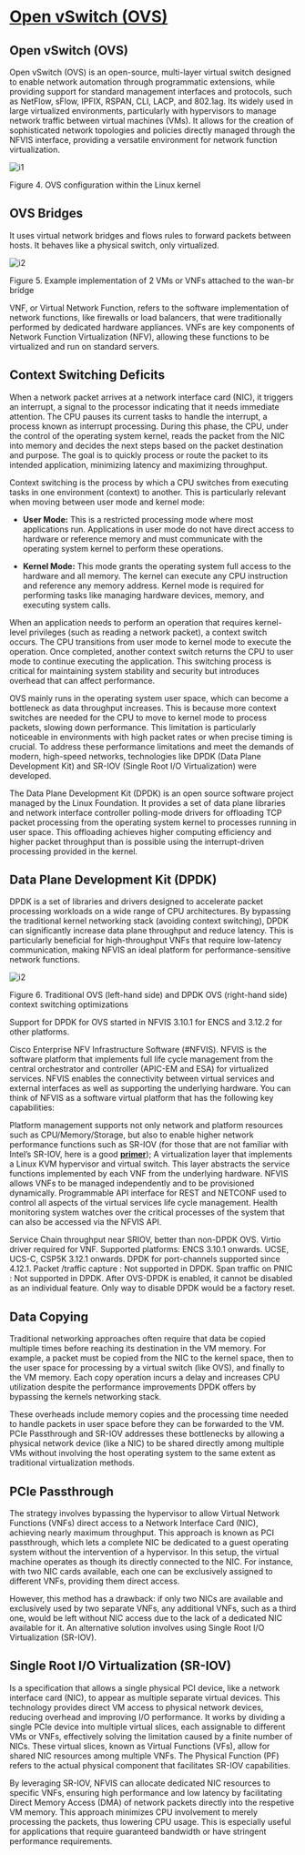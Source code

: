 # **[Open vSwitch (OVS)](https://www.cisco.com/c/en/us/support/docs/routers/enterprise-nfv-infrastructure-software/221679-understand-nfvis-virtual-networks-ovs.html#:~:text=Open%20vSwitch%20(OVS)%20is%20an%20open%2Dsource%2C%20multi%2Dlayer,sFlow%2C%20IPFIX%2C%20RSPAN%2C%20CLI%2C%20LACP%2C%20and%20802.1ag.&text=It%20uses%20virtual%20network%20bridges%20and%20flows%20rules%20to%20forward%20packets%20between%20hosts.)**

## Open vSwitch (OVS)

Open vSwitch (OVS) is an open-source, multi-layer virtual switch designed to enable network automation through programmatic extensions, while providing support for standard management interfaces and protocols, such as NetFlow, sFlow, IPFIX, RSPAN, CLI, LACP, and 802.1ag. Its widely used in large virtualized environments, particularly with hypervisors to manage network traffic between virtual machines (VMs). It allows for the creation of sophisticated network topologies and policies directly managed through the NFVIS interface, providing a versatile environment for network function virtualization.

![i1](https://www.cisco.com/c/dam/en/us/support/docs/routers/enterprise-nfv-infrastructure-software/221679-understand-nfvis-virtual-networks-ovs-03.png)

Figure 4. OVS configuration within the Linux kernel

## OVS Bridges

It uses virtual network bridges and flows rules to forward packets between hosts. It behaves like a physical switch, only virtualized.

![i2](https://www.cisco.com/c/dam/en/us/support/docs/routers/enterprise-nfv-infrastructure-software/221679-understand-nfvis-virtual-networks-ovs-04.png)

Figure 5. Example implementation of 2 VMs or VNFs attached to the wan-br bridge

VNF, or Virtual Network Function, refers to the software implementation of network functions, like firewalls or load balancers, that were traditionally performed by dedicated hardware appliances. VNFs are key components of Network Function Virtualization (NFV), allowing these functions to be virtualized and run on standard servers.

## Context Switching Deficits

When a network packet arrives at a network interface card (NIC), it triggers an interrupt, a signal to the processor indicating that it needs immediate attention. The CPU pauses its current tasks to handle the interrupt, a process known as interrupt processing. During this phase, the CPU, under the control of the operating system kernel, reads the packet from the NIC into memory and decides the next steps based on the packet destination and purpose. The goal is to quickly process or route the packet to its intended application, minimizing latency and maximizing throughput.

Context switching is the process by which a CPU switches from executing tasks in one environment (context) to another. This is particularly relevant when moving between user mode and kernel mode:

- **User Mode:** This is a restricted processing mode where most applications run. Applications in user mode do not have direct access to hardware or reference memory and must communicate with the operating system kernel to perform these operations.

- **Kernel Mode:** This mode grants the operating system full access to the hardware and all memory. The kernel can execute any CPU instruction and reference any memory address. Kernel mode is required for performing tasks like managing hardware devices, memory, and executing system calls.

When an application needs to perform an operation that requires kernel-level privileges (such as reading a network packet), a context switch occurs. The CPU transitions from user mode to kernel mode to execute the operation. Once completed, another context switch returns the CPU to user mode to continue executing the application. This switching process is critical for maintaining system stability and security but introduces overhead that can affect performance.

OVS mainly runs in the operating system user space, which can become a bottleneck as data throughput increases. This is because more context switches are needed for the CPU to move to kernel mode to process packets, slowing down performance. This limitation is particularly noticeable in environments with high packet rates or when precise timing is crucial. To address these performance limitations and meet the demands of modern, high-speed networks, technologies like DPDK (Data Plane Development Kit) and SR-IOV (Single Root I/O Virtualization) were developed.

The Data Plane Development Kit (DPDK) is an open source software project managed by the Linux Foundation. It provides a set of data plane libraries and network interface controller polling-mode drivers for offloading TCP packet processing from the operating system kernel to processes running in user space. This offloading achieves higher computing efficiency and higher packet throughput than is possible using the interrupt-driven processing provided in the kernel.

## Data Plane Development Kit (DPDK)

DPDK is a set of libraries and drivers designed to accelerate packet processing workloads on a wide range of CPU architectures. By bypassing the traditional kernel networking stack (avoiding context switching), DPDK can significantly increase data plane throughput and reduce latency. This is particularly beneficial for high-throughput VNFs that require low-latency communication, making NFVIS an ideal platform for performance-sensitive network functions.

![i2](https://www.cisco.com/c/dam/en/us/support/docs/routers/enterprise-nfv-infrastructure-software/221679-understand-nfvis-virtual-networks-ovs-05.png)

Figure 6. Traditional OVS (left-hand side) and DPDK OVS (right-hand side) context switching optimizations

Support for DPDK for OVS started in NFVIS 3.10.1 for ENCS and 3.12.2 for other platforms.

Cisco Enterprise NFV Infrastructure Software (#NFVIS). NFVIS is the software platform that implements full life cycle management from the central orchestrator and controller (APIC-EM and ESA) for virtualized services. NFVIS enables the connectivity between virtual services and external interfaces as well as supporting the underlying hardware. You can think of NFVIS as a software virtual platform that has the following key capabilities:

Platform management supports not only network and platform resources such as CPU/Memory/Storage, but also to enable higher network performance functions such as SR-IOV (for those that are not familiar with Intel’s SR-IOV, here is a good **[primer](http://www.intel.com/content/www/us/en/pci-express/pci-sig-sr-iov-primer-sr-iov-technology-paper.html)**);
A virtualization layer that implements a Linux KVM hypervisor and virtual switch. This layer abstracts the service functions implemented by each VNF from the underlying hardware. NFVIS allows VNFs to be managed independently and to be provisioned dynamically.
Programmable API interface for REST and NETCONF used to control all aspects of the virtual services life cycle management.
Health monitoring system watches over the critical processes of the system that can also be accessed via the NFVIS API.

Service Chain throughput near SRIOV, better than non-DPDK OVS.
Virtio driver required for VNF.
Supported platforms:
ENCS 3.10.1 onwards.
UCSE, UCS-C, CSP5K 3.12.1 onwards.
DPDK for port-channels supported since 4.12.1.
Packet /traffic capture : Not supported in DPDK.
Span traffic on PNIC : Not supported in DPDK.
After OVS-DPDK is enabled, it cannot be disabled as an individual feature. Only way to disable DPDK would be a factory reset.

## Data Copying

Traditional networking approaches often require that data be copied multiple times before reaching its destination in the VM memory. For example, a packet must be copied from the NIC to the kernel space, then to the user space for processing by a virtual switch (like OVS), and finally to the VM memory. Each copy operation incurs a delay and increases CPU utilization despite the performance improvements DPDK offers by bypassing the kernels networking stack.

These overheads include memory copies and the processing time needed to handle packets in user space before they can be forwarded to the VM. PCIe Passthrough and SR-IOV addresses these bottlenecks by allowing a physical network device (like a NIC) to be shared directly among multiple VMs without involving the host operating system to the same extent as traditional virtualization methods.

## PCIe Passthrough

The strategy involves bypassing the hypervisor to allow Virtual Network Functions (VNFs) direct access to a Network Interface Card (NIC), achieving nearly maximum throughput. This approach is known as PCI passthrough, which lets a complete NIC be dedicated to a guest operating system without the intervention of a hypervisor. In this setup, the virtual machine operates as though its directly connected to the NIC. For instance, with two NIC cards available, each one can be exclusively assigned to different VNFs, providing them direct access.

However, this method has a drawback: if only two NICs are available and exclusively used by two separate VNFs, any additional VNFs, such as a third one, would be left without NIC access due to the lack of a dedicated NIC available for it. An alternative solution involves using Single Root I/O Virtualization (SR-IOV).

## Single Root I/O Virtualization (SR-IOV)

Is a specification that allows a single physical PCI device, like a network interface card (NIC), to appear as multiple separate virtual devices. This technology provides direct VM access to physical network devices, reducing overhead and improving I/O performance. It works by dividing a single PCIe device into multiple virtual slices, each assignable to different VMs or VNFs, effectively solving the limitation caused by a finite number of NICs. These virtual slices, known as Virtual Functions (VFs), allow for shared NIC resources among multiple VNFs. The Physical Function (PF) refers to the actual physical component that facilitates SR-IOV capabilities.

By leveraging SR-IOV, NFVIS can allocate dedicated NIC resources to specific VNFs, ensuring high performance and low latency by facilitating Direct Memory Access (DMA) of network packets directly into the respetive VM memory. This approach minimizes CPU involvement to merely processing the packets, thus lowering CPU usage. This is especially useful for applications that require guaranteed bandwidth or have stringent performance requirements.
